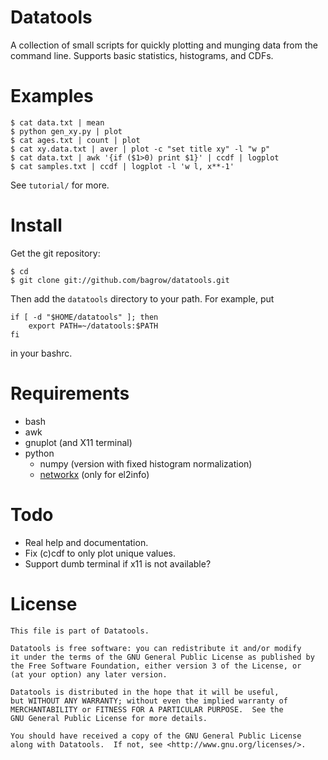 Datatools
=========

A collection of small scripts for quickly plotting and munging data from the
command line.  Supports basic statistics, histograms, and CDFs.


Examples
========

    $ cat data.txt | mean
    $ python gen_xy.py | plot
    $ cat ages.txt | count | plot
    $ cat xy.data.txt | aver | plot -c "set title xy" -l "w p"
    $ cat data.txt | awk '{if ($1>0) print $1}' | ccdf | logplot
    $ cat samples.txt | ccdf | logplot -l 'w l, x**-1'

See `tutorial/` for more.

Install
=======

Get the git repository:

    $ cd
    $ git clone git://github.com/bagrow/datatools.git

Then add the `datatools` directory to your path.  For example, put

    if [ -d "$HOME/datatools" ]; then
        export PATH=~/datatools:$PATH
    fi

in your bashrc.


Requirements
============

* bash
* awk
* gnuplot (and X11 terminal)
* python
    - numpy (version with fixed histogram normalization)
    - [networkx][] (only for el2info)

Todo
====

* Real help and documentation.
* Fix (c)cdf to only plot unique values.
* Support dumb terminal if x11 is not available?

License
=======

    This file is part of Datatools.
    
    Datatools is free software: you can redistribute it and/or modify
    it under the terms of the GNU General Public License as published by
    the Free Software Foundation, either version 3 of the License, or
    (at your option) any later version.
    
    Datatools is distributed in the hope that it will be useful,
    but WITHOUT ANY WARRANTY; without even the implied warranty of
    MERCHANTABILITY or FITNESS FOR A PARTICULAR PURPOSE.  See the
    GNU General Public License for more details.
    
    You should have received a copy of the GNU General Public License
    along with Datatools.  If not, see <http://www.gnu.org/licenses/>.

[networkx]: http://networkx.lanl.gov
